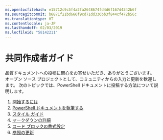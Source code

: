 ```yaml
---
ms.openlocfilehash: e15712c9c5f4a2fa2648674fd4d6f167d4342b6f
ms.sourcegitcommit: b6871f21bd666f9cd71dd336bb3f844cf472b56c
ms.translationtype: HT
ms.contentlocale: ja-JP
ms.lasthandoff: 02/03/2019
ms.locfileid: "58142211"
---
```

# <a name="contributor-guide"></a>共同作成者ガイド

品質ドキュメントへの投稿に関心をお寄せいただき、ありがとうございます。
オープン ソース プロジェクトとして、コミュニティからの入力と更新を歓迎します。
次のトピックでは、PowerShell ドキュメントに投稿する方法について説明します。

1. [開始するには](./contributing/1-GET-STARTED.md)
2. [PowerShell ドキュメントを執筆する](./contributing/2-WRITING.md)
3. [スタイル ガイド](./contributing/3-STYLE-GUIDE.md)
4. [マークダウンの詳細](./contributing/4-MARKDOWN-SPECIFICS.md)
5. [コード ブロックの書式設定](./contributing/5-FORMATTING-CODE.md)
6. [参照の更新](./contributing/6-UPDATING-REFERENCE.md)
